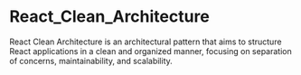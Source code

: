 # React_Clean_Architecture
React Clean Architecture is an architectural pattern that aims to structure React applications in a clean and organized manner, focusing on separation of concerns, maintainability, and scalability.
